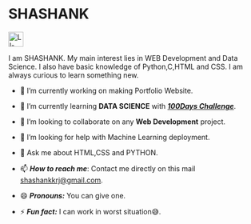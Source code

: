 # SHASHANK
  
<a href="https://www.linkedin.com/in/shashank-a12a851a0/"><img src="https://i.ibb.co/YftdBM1/LI-In-Bug.png" alt="LI-In-Bug" border="0" width=30px></a>

I am SHASHANK. My main interest lies in WEB Development and Data Science. I also have basic knowledge of Python,C,HTML and CSS. I am always curious to learn something new.
- 🔭 I’m currently working on making Portfolio Website.
- 🌱 I’m currently learning **DATA SCIENCE** with ***[100Days Challenge](https://100days.codes/)***.
- 👯 I’m looking to collaborate on any **Web Development** project.
- 🤔 I’m looking for help with Machine Learning deployment.

- 💬 Ask me about HTML,CSS and PYTHON.

- 📫 ***How to reach me***: Contact me directly on this mail [shashankkrj@gmail.com](mailto:shashankkrj@gmail.com).

- 😄 ***Pronouns:*** You can give one.

- ⚡ ***Fun fact:*** I can work in worst situation😅. 

